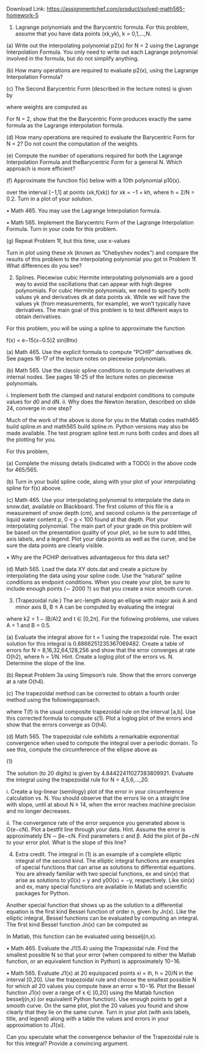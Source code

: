 Download Link: https://assignmentchef.com/product/solved-math565-homework-5
<br>
1.   Lagrange polynomials and the Barycentric formula. For this problem, assume that you have data points (xk,yk), k = 0,1,…,N.

(a)    Write out the interpolating polynomial p2(x) for N = 2 using the Lagrange Interpolation Formula. You only need to write out each Lagrange polynomial involved in the formula, but do not simplify anything.

(b)   How many operations are required to evaluate p2(x), using the Lagrange Interpolation Formula?

(c)    The Second Barycentric Form (described in the lecture notes) is given by

where weights are computed as

For N = 2, show that the the Barycentric Form produces exactly the same formula as the Lagrange interpolation formula.

(d)   How many operations are required to evaluate the Barycentric Form for N = 2? Do not count the computation of the weights.

(e)    Compute the number of operations required for both the Lagrange Interpolation Formula and theBarycentric Form for a general N. Which approach is more efficient?

(f)     Approximate the function f(x) below with a 10th polynomial p10(x).

over the interval [−1,1] at points (xk,f(xk)) for xk = −1 + kh, where h = 2/N = 0.2. Turn in a plot of your solution.

•   Math 465. You may use the Lagrange Interpolation formula.

•   Math 565. Implement the Barycentric Form of the Lagrange Interpolation Formula. Turn in your code for this problem.

(g)    Repeat Problem 1f, but this time, use x-values

Turn in plot using these xk (known as ”Chebyshev nodes”) and compare the results of this problem to the interpolating polynomial you got in Problem 1f. What differences do you see?

2.   Splines. Piecewise cubic Hermite interpolating polynomials are a good way to avoid the oscillations that can appear with high degree polynomials. For cubic Hermite polynomials, we need to specify both values yk and derivatives dk at data points xk. While we will have the values yk (from measurements, for example), we won’t typically have derivatives. The main goal of this problem is to test different ways to obtain derivatives.

For this problem, you will be using a spline to approximate the function

f(x) = e−15(x−0.5)2 sin(8πx)

(a)    Math 465. Use the explicit formula to compute ”PCHIP” derivatives dk. See pages 16-17 of the lecture notes on piecewise polynomials.

(b)   Math 565. Use the classic spline conditions to compute derivatives at internal nodes. See pages 18-25 of the lecture notes on piecewise polynomials.

i. Implement both the clamped and natural endpoint conditions to compute values for d0 and dN. ii. Why does the Newton iteration, described on slide 24, converge in one step?

Much of the work of the above is done for you in the Matlab codes math465 build spline.m and math565 build spline.m. Python versions may also be made available. The test program spline test.m runs both codes and does all the plotting for you.

For this problem,

(a)   Complete the missing details (indicated with a TODO) in the above code for 465/565.

(b)   Turn in your build spline code, along with your plot of your interpolating spline for f(x) aboove.

(c)    Math 465. Use your interpolating polynomial to interpolate the data in snow.dat, available on Blackboard. The first column of this file is a measurement of snow depth (cm), and second column is the percentage of liquid water content p, 0 &lt; p &lt; 100 found at that depth. Plot your interpolating polynomial. The main part of your grade on this problem will be based on the presentation quality of your plot, so be sure to add titles, axis labels, and a legend. Plot your data points as well as the curve, and be sure the data points are clearly visible.

•   Why are the PCHIP derivatives advantageous for this data set?

(d) Math 565. Load the data XY  dots.dat and create a picture by interpolating the data using your spline code. Use the ”natural” spline conditions as endpoint conditions. When you create your plot, be sure to include enough points (∼ 2000 ?) so that you create a nice smooth curve.

3.   (Trapezoidal rule.) The arc-length along an ellipse with major axis A and minor axis B, B ≤ A can be computed by evaluating the integral

where k2 = 1 − (B/A)2 and t ∈ [0,2π]. For the following problems, use values A = 1 and B = 0.5.

(a)    Evaluate the integral above for t = 1 using the trapezoidal rule. The exact solution for this integral is 0.8866251235367069482. Create a table of errors for N = 8,16,32,64,128,256 and show that the error converges at rate O(h2), where h = 1/N. Hint. Create a loglog plot of the errors vs. N. Determine the slope of the line.

(b)   Repeat Problem 3a using Simpson’s rule. Show that the errors converge at a rate O(h4).

(c)    The trapezoidal method can be corrected to obtain a fourth order method using the followingapproach.

where T(f) is the usual composite trapezoidal rule on the interval [a,b]. Use this corrected formula to compute s(1). Plot a loglog plot of the errors and show that the errors converge as O(h4).

(d)   Math 565. The trapezoidal rule exhibits a remarkable exponential convergence when used to compute the integral over a periodic domain. To see this, compute the circumference of the ellipse above as

(1)

The solution (to 20 digits) is given by 4.84422411027383809921. Evaluate the integral using the trapezoidal rule for N = 4,5,6,…,20.

i.     Create a log-linear (semilogy) plot of the error in your circumference calculation vs. N. You should observe that the errors lie on a straight line with slope, until at about N ≥ 14, when the error reaches machine precision and no longer decreases.

ii.   The convergence rate of the error sequence you generated above is O(e−cN). Plot a bestfit line through your data. Hint. Assume the error is approximately EN ∼ βe−cN. Find parameters c and β. Add the plot of βe−cN to your error plot. What is the slope of this line?

4.   Extra credit. The integral in (1) is an example of a complete elliptic integral of the second kind. The elliptic integral functions are examples of special functions that can arise as solutions to differential equations. You are already familiar with two special functions, ex and sin(x) that arise as solutions to y0(x) = y and y00(x) = −y, respectively. Like sin(x) and ex, many special functions are available in Matlab and scientific packages for Python.

Another special function that shows up as the solution to a differential equation is the first kind Bessel function of order n, given by Jn(x). Like the elliptic integral, Bessel functions can be evaluated by computing an integral. The first kind Bessel function Jn(x) can be computed as

In Matlab, this function can be evaluated using besselj(n,x).

•   Math 465. Evaluate the J1(5.4) using the Trapezoidal rule. Find the smallest possible N so that your error (when compared to either the Matlab function, or an equivalent function in Python) is approximately 10−16.

•   Math 565. Evaluate J1(x) at 20 equispaced points xi = ih, h = 20/N in the interval [0,20]. Use the trapezoidal rule and choose the smallest possible N for which all 20 values you compute have an error ≈ 10−16. Plot the Bessel function J1(x) over a range of x ∈ [0,20] using the Matlab function besselj(n,x) (or equivalent Python function). Use enough points to get a smooth curve. On the same plot, plot the 20 values you found and show clearly that they lie on the same curve. Turn in your plot (with axis labels, title, and legend) along with a table the values and errors in your approximation to J1(xi).

Can you speculate what the convergence behavior of the Trapezoidal rule is for this integral? Provide a convincing argument.